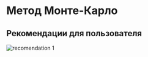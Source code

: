 # Метод Монте-Карло

## Рекомендации для пользователя 
![recomendation 1](https://github.com/ARnoD0rian/Monte-Carlo-method/edit/main/README/recomendations/1.png)


